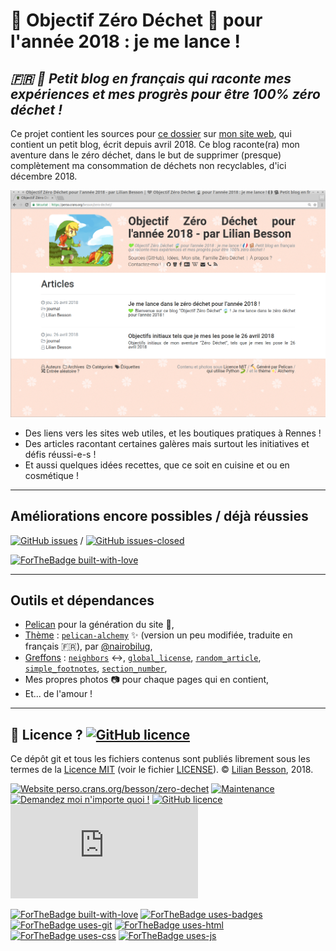# 💚 Objectif Zéro Déchet 🍃 pour l'année 2018 : je me lance !
## *🇫🇷 📒 Petit blog en français qui raconte mes expériences et mes progrès pour être 100% zéro déchet !*

Ce projet contient les sources pour [ce dossier](https://perso.crans.org/besson/zero-dechet/) sur [mon site web](https://perso.crans.org/besson/), qui contient un petit blog, écrit depuis avril 2018.
Ce blog raconte(ra) mon aventure dans le zéro déchet, dans le but de supprimer (presque) complètement ma consommation de déchets non recyclables, d'ici décembre 2018.

[![screenshot.png](screenshot.png)](https://perso.crans.org/besson/zero-dechet/)

- Des liens vers les sites web utiles, et les boutiques pratiques à Rennes !
- Des articles racontant certaines galères mais surtout les initiatives et défis réussi-e-s !
- Et aussi quelques idées recettes, que ce soit en cuisine et ou en cosmétique !

----

## Améliorations encore possibles / déjà réussies

[![GitHub issues](https://img.shields.io/github/issues/Naereen/Objectif-Zero-Dechet-2018.svg)](https://GitHub.com/Naereen/Objectif-Zero-Dechet-2018/issues/) / [![GitHub issues-closed](https://img.shields.io/github/issues-closed/Naereen/Objectif-Zero-Dechet-2018.svg)](https://GitHub.com/Naereen/Objectif-Zero-Dechet-2018/issues/)

[![ForTheBadge built-with-love](http://ForTheBadge.com/images/badges/built-with-love.svg)](https://GitHub.com/Naereen/)

----

## Outils et dépendances

- [Pelican](http://getpelican.com/) pour la génération du site :hammer:,
- [Thème](themes/alchemy) : [`pelican-alchemy`](https://nairobilug.github.io/pelican-alchemy/) :sparkles: (version un peu modifiée, traduite en français :fr:), par [@nairobilug](https://GitHub.com/nairobilug/),
- [Greffons](plugins/) : [`neighbors`](https://github.com/getpelican/pelican-plugins/tree/master/neighbors) :left_right_arrow:, [`global_license`](https://github.com/getpelican/pelican-plugins/tree/master/global_license), [`random_article`](https://github.com/getpelican/pelican-plugins/tree/master/random_article), [`simple_footnotes`](https://github.com/getpelican/pelican-plugins/issues/1022#issue-319066007), [`section_number`](https://github.com/getpelican/pelican-plugins/tree/master/section_number),
- Mes propres photos :camera: pour chaque pages qui en contient,
- Et... de l'amour !

----

## :scroll: Licence ? [![GitHub licence](https://img.shields.io/github/license/Naereen/Objectif-Zero-Dechet-2018.svg)](https://github.com/Naereen/Objectif-Zero-Dechet-2018/blob/master/LICENSE)
Ce dépôt git et tous les fichiers contenus sont publiés librement sous les termes de la [Licence MIT](https://lbesson.mit-license.org/) (voir le fichier [LICENSE](LICENSE)).
© [Lilian Besson](https://GitHub.com/Naereen), 2018.

[![Website perso.crans.org/besson/zero-dechet](https://img.shields.io/website-up-down-green-red/http/perso.crans.org.svg)](https://perso.crans.org/besson/zero-dechet/)
[![Maintenance](https://img.shields.io/badge/Maintained%3F-yes-green.svg)](https://GitHub.com/Naereen/Objectif-Zero-Dechet-2018/graphs/commit-activity)
[![Demandez moi n'importe quoi !](https://img.shields.io/badge/Demandez%20moi-n'%20importe%20quoi-1abc9c.svg)](https://GitHub.com/Naereen/ama.fr)
[![GitHub licence](https://img.shields.io/github/license/Naereen/Objectif-Zero-Dechet-2018.svg)](https://github.com/Naereen/Objectif-Zero-Dechet-2018/blob/master/LICENSE)
[![Analytics](https://ga-beacon.appspot.com/UA-38514290-17/github.com/Naereen/Objectif-Zero-Dechet-2018/README.md?pixel)](https://GitHub.com/Naereen/Objectif-Zero-Dechet-2018/)

[![ForTheBadge built-with-love](http://ForTheBadge.com/images/badges/built-with-love.svg)](https://GitHub.com/Naereen/)
[![ForTheBadge uses-badges](http://ForTheBadge.com/images/badges/uses-badges.svg)](http://ForTheBadge.com)
[![ForTheBadge uses-git](http://ForTheBadge.com/images/badges/uses-git.svg)](https://GitHub.com/)
[![ForTheBadge uses-html](http://ForTheBadge.com/images/badges/uses-html.svg)](http://ForTheBadge.com)
[![ForTheBadge uses-css](http://ForTheBadge.com/images/badges/uses-css.svg)](http://ForTheBadge.com)
[![ForTheBadge uses-js](http://ForTheBadge.com/images/badges/uses-js.svg)](http://ForTheBadge.com)
